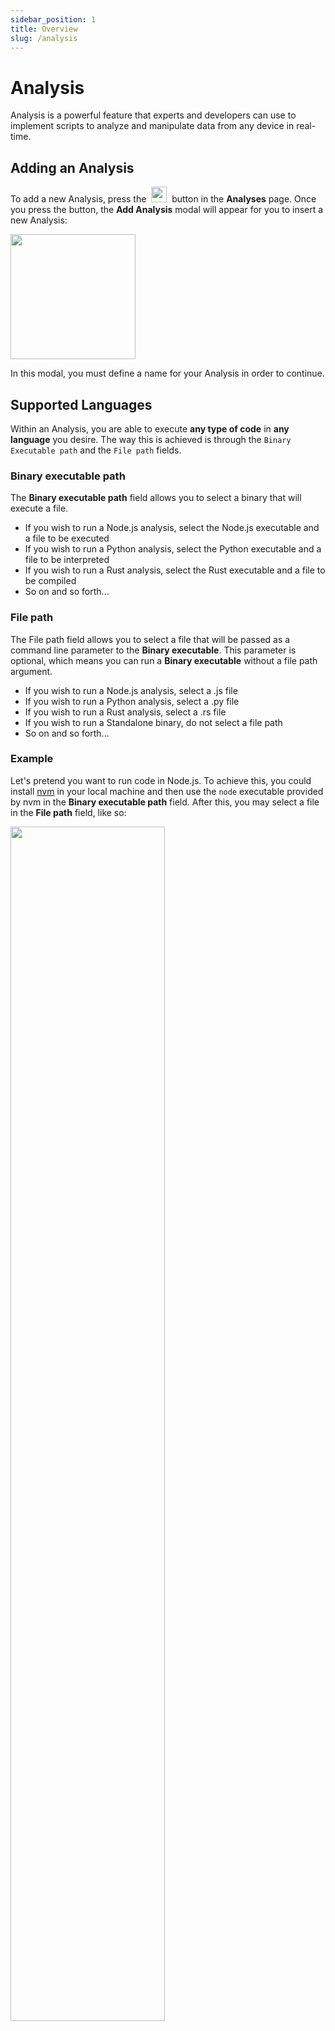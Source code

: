 ```yaml
---
sidebar_position: 1
title: Overview
slug: /analysis
---
```


# Analysis

Analysis is a powerful feature that experts and developers can use to implement scripts to analyze and manipulate data from any device in real-time.


## Adding an Analysis

To add a new Analysis, press the&nbsp; <img className="inline-image" src="/docs/img/analysis/add-analysis-button.png" height="25px" /> &nbsp;button in the **Analyses** page. Once you press the button, the **Add Analysis** modal will appear for you to insert a new Analysis:

<img className="big-image" src="/docs/img/analysis/add-analysis-modal.png" height="200px" />

In this modal, you must define a name for your Analysis in order to continue.

## Supported Languages

Within an Analysis, you are able to execute **any type of code** in **any language** you desire. The way this is achieved is through the `Binary Executable path` and the `File path` fields.

### Binary executable path

The **Binary executable path** field allows you to select a binary that will execute a file.

- If you wish to run a Node.js analysis, select the Node.js executable and a file to be executed
- If you wish to run a Python analysis, select the Python executable and a file to be interpreted
- If you wish to run a Rust analysis, select the Rust executable and a file to be compiled
- So on and so forth...

### File path

The File path field allows you to select a file that will be passed as a command line parameter to the **Binary executable**. This parameter is optional, which means you can run a **Binary executable** without a file path argument.

- If you wish to run a Node.js analysis, select a .js file
- If you wish to run a Python analysis, select a .py file
- If you wish to run a Rust analysis, select a .rs file
- If you wish to run a Standalone binary, do not select a file path
- So on and so forth...

### Example

Let's pretend you want to run code in Node.js. To achieve this, you could install [nvm](https://github.com/nvm-sh/nvm) in your local machine and then use the `node` executable provided by nvm in the **Binary executable path** field. After this, you may select a file in the **File path** field, like so:

<img className="big-image" src="/docs/img/analysis/code-section.png" width="70%" />

Under the hood, TagoCore would use the following terminal command to run your analysis:

```shell
/Users/tagocore/.nvm/versions/node/v14.17.3/bin/node /Users/tagocore/project-code/index.js
```

## Executing your Analysis

There are 3 ways to execute your Analysis:

1. You can set up an [Action](/action) that triggers your Analysis when certain events happen;
2. You can manually execute your Analysis by clicking the **Run** button at the bottom of the page;
3. You can manually execute your Analysis by making a POST request to `/analysis/:id/run`.

## Writing code

You may write your Analysis' code in whatever way you prefer. However, we do have some coding guidelines and best practices
that may help you in your quest to create powerful Analyses.

To learn more about best practices, coding guidelines, and how to retrieve [Bucket](/bucket) data inside of your Analysis, check out the [Analysis Code](/analysis/code) article.
